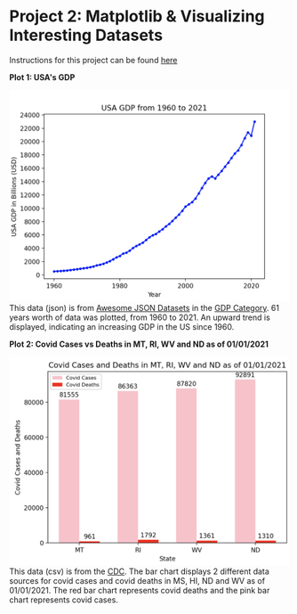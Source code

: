 # Project 2: Matplotlib & Visualizing Interesting Datasets 

Instructions for this project can be found [here](https://github.com/mikeizbicki/cmc-csci040/tree/2022fall/project_02)

**Plot 1: USA's GDP**

![Plot 1](https://github.com/jadersaunders/project2_datasets/blob/main/figure1_usagdp.png) 
This data (json) is from [Awesome JSON Datasets](https://github.com/jdorfman/awesome-json-datasets) in the [GDP Category](http://api.worldbank.org/v2/countries/USA/indicators/NY.GDP.MKTP.CD?per_page=5000&format=json).  61 years worth of data was plotted, from 1960 to 2021.  An upward trend is displayed, indicating an increasing GDP in the US since 1960.

**Plot 2: Covid Cases vs Deaths in MT, RI, WV and ND as of 01/01/2021**

![Plot 2](https://github.com/jadersaunders/project2_datasets/blob/main/figure2_covidcases.png)
This data (csv) is from the [CDC](https://data.cdc.gov/Case-Surveillance/United-States-COVID-19-Cases-and-Deaths-by-State-o/9mfq-cb36/data).  The bar chart displays 2 different data sources for covid cases and covid deaths in MS, HI, ND and WV as of 01/01/2021.  The red bar chart represents covid deaths and the pink bar chart represents covid cases.

<!-- helpful: https://docs.github.com/en/get-started/writing-on-github/getting-started-with-writing-and-formatting-on-github/basic-writing-and-formatting-syntax -->
